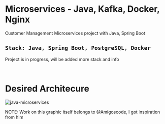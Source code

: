 # Microservices - Java, Kafka, Docker, Nginx



Customer Management Microservices project with Java, Spring Boot

## ```Stack: Java, Spring Boot, PostgreSQL, Docker```

Project is in progress, will be added more stack and info

<br />


# Desired Architecure

![java-microservices](https://github.com/Jubiko31/microservices-kafka-java/assets/53910160/5aec4248-8161-45d7-9395-2aa9d1d27a81)

NOTE: Work on this graphic itself belongs to @Amigoscode, I got inspiration from him
